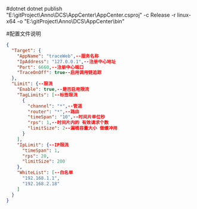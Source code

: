 ﻿#dotnet
dotnet publish "E:\gitProject\Anno\DCS\AppCenter\AppCenter.csproj" -c Release -r linux-x64 -o "E:\gitProject\Anno\DCS\AppCenter\bin"

#配置文件说明
```json
{
  "Target": {
    "AppName": "traceWeb",--服务名称
    "IpAddress": "127.0.0.1",--注册中心地址
    "Port": 6660,--注册中心端口
    "TraceOnOff": true--启用调用链追踪
  },
  "Limit": {--限流
    "Enable": true,--是否启用限流
    "TagLimits": [--标签限流
      {
        "channel": "*",--管道
        "router": "*",--路由
        "timeSpan": "10",--时间片单位秒
        "rps": 1,--时间片内的 有效请求个数
        "limitSize": 2--漏桶容量大小 做缓冲用
      }
    ],
    "IpLimit": {--IP限流
      "timeSpan": 1,
      "rps": 20,
      "limitSize": 200
    },
    "WhiteList": [--白名单
      "192.168.1.1",
      "192.168.2.18"
    ]
  }
}

```
